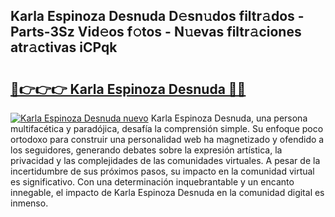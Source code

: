 ## Karla Espinoza Desnuda D𝚎sn𝚞dos filtr𝚊dos - Parts-3Sz Vid𝚎os f𝚘tos - N𝚞evas filtr𝚊ciones atr𝚊ctivas iCPqk

# <h2><a href="http://mbdl74.tromn.icu/?c=Karla+Espinoza+Desnuda">🔗👉👉👉 Karla Espinoza Desnuda 🔗🔗</a></h2>

[![Karla Espinoza Desnuda nuevo](https://i.imgur.com/pEAQMta.gif)](http://mbdl74.tromn.icu/?c=Karla+Espinoza+Desnuda)
Karla Espinoza Desnuda, una persona multifacética y paradójica, desafía la comprensión simple. Su enfoque poco ortodoxo para construir una personalidad web ha magnetizado y ofendido a los seguidores, generando debates sobre la expresión artística, la privacidad y las complejidades de las comunidades virtuales. A pesar de la incertidumbre de sus próximos pasos, su impacto en la comunidad virtual es significativo. Con una determinación inquebrantable y un encanto innegable, el impacto de Karla Espinoza Desnuda en la comunidad digital es inmenso.
